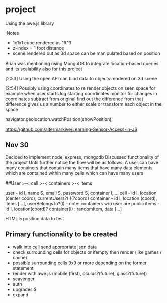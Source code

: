 # project
Using the awe.js library 

:Notes

+ 1x1x1 cube rendered as 1ft^3
+ z-index = 1 foot distance 
+ scene rendered out as 3d space can be manipulated based on position

Brian was mentioning using MongoDB to integrate location-based queries and its scalability also for this project

​[2:53] 
Using the open API can bind data to objects rendered on 3d scene

​[2:54] 
Possibly using coordinates to re render objects on seen space for example when user starts log starting coordinates monitor for changes in coordinates subtract from original find out the difference from that difference gives us a number to either scale or transform each object in the space

navigator.geolocation.watchPosition(showPosition);

https://github.com/altermarkive/Learning-Sensor-Access-in-JS

Nov 30
----
Decided to implement node, express, mongodb
Discussed functionality of the project
Until further notice the flow will be as follows:
A user can have many conainers that contain many items that have many data elements which are contained within many cells which can have many users

##User >-< cell >-< containers >-< items

user - id I, name S, email S, password S, container I, ...
cell - id I, location (center coord), currentUsers?(I)(?coord)
container - id I, location (coord), items [...], userBelongsTo?(I) - note: containers w/o user are public
items - id I, location(coord)? container(I) : randomItem, data [...]

HTML 5 position data to test

Primary functionality to be created 
----
* walk into cell send appropriate json data
* check surrounding cells for objects or ifempty then render (like games / cache)
* possible surrounding cells 9x9 or more depending on the former statement
* render with awe.js (mobile (first), oculus?(future), glass?(future))
* scavenger
* auth
* upgrades $
* expand 
